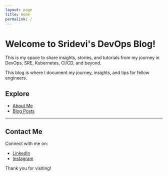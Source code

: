 ```yaml
---
layout: page
title: Home
permalink: /
---
```


<div class="page-content">

# Welcome to Sridevi's DevOps Blog!

This is my space to share insights, stories, and tutorials from my journey in DevOps, SRE, Kubernetes, CI/CD, and beyond.

This blog is where I document my journey, insights, and tips for fellow engineers.

## Explore

- [About Me](/about/)
- [Blog Posts](/blogs/)

---

## Contact Me

Connect with me on:

- [LinkedIn](https://www.linkedin.com/in/sandeep-pochu-27589b274/)  
- [Instagram](https://www.instagram.com/your-instagram-handle)

Thank you for visiting!

</div>
